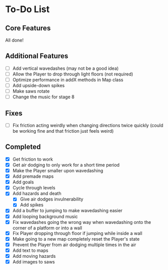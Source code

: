 # To-Do List

## Core Features

All done!

## Additional Features

- [ ] Add vertical wavedashes (may not be a good idea)
- [ ] Allow the Player to drop through light floors (not required)
- [ ] Optimize performance in addX methods in Map class
- [ ] Add upside-down spikes
- [ ] Make saws rotate
- [ ] Change the music for stage 8

## Fixes

- [ ] Fix friction acting weirdly when changing directions twice quickly (could be working fine and that friction just feels weird)

## Completed

- [x] Get friction to work
- [x] Get air dodging to only work for a short time period
- [x] Make the Player smaller upon wavedashing
- [x] Add premade maps
- [x] Add goals
- [x] Cycle through levels
- [x] Add hazards and death
  - [x] Give air dodges invulnerability
  - [x] Add spikes
- [x] Add a buffer to jumping to make wavedashing easier
- [x] Add looping background music
- [x] Fix wavedashes going the wrong way when wavedashing onto the corner of a platform or into a wall
- [x] Fix Player dropping through floor if jumping while inside a wall
- [x] Make going to a new map completely reset the Player's state
- [x] Prevent the Player from air dodging multiple times in the air
- [x] Add text to maps
- [x] Add moving hazards
- [x] Add images to saws
